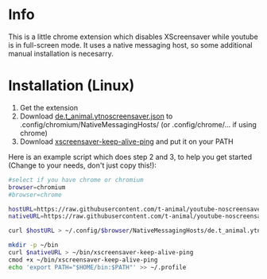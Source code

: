 # Info

This is a little chrome extension which disables XScreensaver while youtube is in full-screen mode.
It uses a native messaging host, so some additional manual installation is necesarry.

# Installation (Linux)

1. Get the extension
2. Download [de.t_animal.ytnoscreensaver.json](https://raw.githubusercontent.com/t-animal/youtube-noscreensaver/master/de.t_animal.ytnoscreensaver.json)
   to .config/chromium/NativeMessagingHosts/ (or .config/chrome/... if using chrome)
3. Download [xscreensaver-keep-alive-ping](https://raw.githubusercontent.com/t-animal/youtube-noscreensaver/master/xscreensaver-keep-alive-ping)
   and put it on your PATH

Here is an example script which does step 2 and 3, to help you get started (Change to your needs, don't just copy this!):

```bash
#select if you have chrome or chromium
browser=chromium
#browser=chrome

hostURL=https://raw.githubusercontent.com/t-animal/youtube-noscreensaver/master/de.t_animal.ytnoscreensaver.json
nativeURL=https://raw.githubusercontent.com/t-animal/youtube-noscreensaver/master/xscreensaver-keep-alive-ping

curl $hostURL > ~/.config/$browser/NativeMessagingHosts/de.t_animal.ytnoscreensaver.json

mkdir -p ~/bin
curl $nativeURL > ~/bin/xscreensaver-keep-alive-ping
cmod +x ~/bin/xscreensaver-keep-alive-ping
echo 'export PATH="$HOME/bin:$PATH"' >> ~/.profile
```